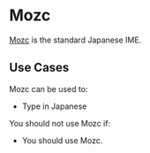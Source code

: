 # Mozc

[Mozc][mozc] is the standard Japanese IME.

## Use Cases

Mozc can be used to:

- Type in Japanese

You should not use Mozc if:

- You should use Mozc.

[mozc]: https://github.com/google/mozc
